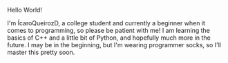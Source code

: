 Hello World!

I'm ÍcaroQueirozD, a college student and currently a beginner when it comes to programming, so please be patient with me!
I am learning the basics of C++ and a little bit of Python, and hopefully much more in the future.
I may be in the beginning, but I'm wearing programmer socks, so I'll master this pretty soon.
